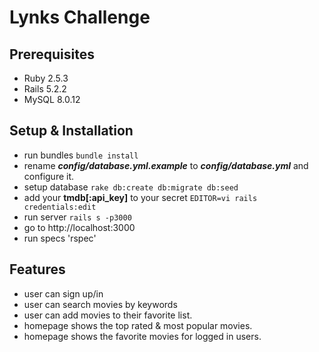 # Lynks Challenge

## Prerequisites
- Ruby  2.5.3
- Rails 5.2.2
- MySQL 8.0.12

## Setup & Installation
- run bundles `bundle install`
- rename _**config/database.yml.example**_ to _**config/database.yml**_ and configure it.
- setup database `rake db:create db:migrate db:seed`
- add your **tmdb[:api_key]** to your secret `EDITOR=vi rails credentials:edit`
- run server `rails s -p3000`
- go to http://localhost:3000
- run specs 'rspec'

## Features
- user can sign up/in
- user can search movies by keywords
- user can add movies to their favorite list.
- homepage shows the top rated & most popular movies.
- homepage shows the favorite movies for logged in users.
